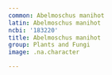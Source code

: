 ```yaml
---
common: Abelmoschus manihot
latin: Abelmoschus manihot
ncbi: '183220'
title: Abelmoschus manihot
group: Plants and Fungi
image: .na.character

---
```

